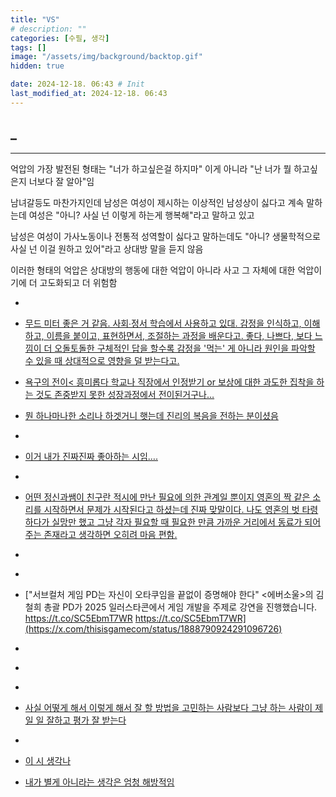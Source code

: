 ```yaml
---
title: "VS"
# description: ""
categories: [수필, 생각]
tags: []
image: "/assets/img/background/backtop.gif"
hidden: true

date: 2024-12-18. 06:43 # Init
last_modified_at: 2024-12-18. 06:43
---
```


## _

---

억압의 가장 발전된 형태는
"너가 하고싶은걸 하지마" 이게 아니라
"난 너가 뭘 하고싶은지 너보다 잘 알아"임

남녀갈등도 마찬가지인데 남성은 여성이 제시하는 이상적인 남성상이 싫다고 계속 말하는데 여성은 "아니? 사실 넌 이렇게 하는게 행복해"라고 말하고 있고

남성은 여성이 가사노동이나 전통적 성역할이 싫다고 말하는데도 "아니? 생물학적으로 사실 넌 이걸 원하고 있어"라고 상대방 말을 듣지 않음

이러한 형태의 억압은 상대방의 행동에 대한 억압이 아니라 사고 그 자체에 대한 억압이기에 더 고도화되고 더 위험함

- [](https://x.com/undefined/status/1879719796314714202)
- [무드 미터 좋은 거 같음. 사회∙정서 학습에서 사용하고 있대. 감정을 인식하고, 이해하고, 이름을 붙이고, 표현하면서, 조절하는 과정을 배운다고. 좋다, 나쁘다, 보다 느낌이 더 오돌토돌한 구체적인 답을 할수록 감정을 '먹는' 게 아니라 원인을 파악할 수 있을 때 상대적으로 영향을 덜 받는다고.](https://x.com/Defaxine/status/1879878452901519557)
- [욕구의 전이< 흥미롭다 학교나 직장에서 인정받기 or 보상에 대한 과도한 집착을 하는 것도 존중받지 못한 성장과정에서 전이된거구나…](https://x.com/adhdkorean/status/1879831941769556406)
- [뭔 하나마나한 소리나 하겟거니 햇는데 진리의 복음을 전하는 분이셨음](https://x.com/MacJohnathan/status/1880537636466770247)
- [](https://x.com/undefined/status/1880472960861114392)
- [이거 내가 진짜진짜 좋아하는 시임….](https://x.com/justlookkaede/status/1880603080343064890)
- [](https://x.com/whatacoolgirl/status/1881174822174199859)
- [어떤 정신과쌤이 친구란 적시에 만난 필요에 의한 관계일 뿐이지 영혼의 짝 같은 소리를 시작하면서 문제가 시작된다고 하셨는데 진짜 맞말이다. 나도 영혼의 벗 타령하다가 실망만 했고 그냥 각자 필요할 때 필요한 만큼 가까운 거리에서 동료가 되어주는 존재라고 생각하면 오히려 마음 편함.](https://x.com/silos54/status/1881340062061019249)
- [](https://x.com/esprecchiato/status/1881497940910346699)
- [](https://x.com/gwengoingwen/status/1880984163488293105)
- ["서브컬처 게임 PD는 자신이 오타쿠임을 끝없이 증명해야 한다" &lt;에버소울&gt;의 김철희 총괄 PD가 2025 일러스타콘에서 게임 개발을 주제로 강연을 진행했습니다. https://t.co/SC5EbmT7WR https://t.co/SC5EbmT7WR](https://x.com/thisisgamecom/status/1888790924291096726)
- [](https://x.com/undefined/status/1890237779193540784)
- [](https://x.com/lsm_1210/status/1890119588383515089)
- [](https://x.com/undefined/status/1894757948859249080)

- [사실 어떻게 해서 이렇게 해서 잘 할 방법을 고민하는 사람보다 그냥 하는 사람이 제일 일 잘하고 평가 잘 받는다](https://x.com/integraldx_dev/status/1896214906120368449)
- [](https://x.com/Alyakkk66/status/1900013033013075984)
- [이 시 생각나](https://x.com/cine00s/status/1899786381272178972)
- [내가 별게 아니라는 생각은 엄청 해방적임](https://x.com/NztFa/status/1899085955602227275)
